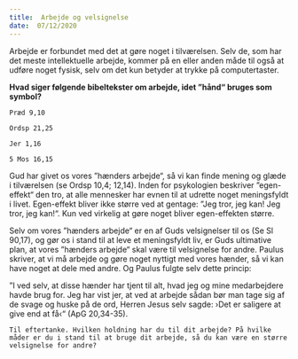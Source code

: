 ```yaml
---
title:  Arbejde og velsignelse
date:  07/12/2020
---
```


Arbejde er forbundet med det at gøre noget i tilværelsen. Selv de, som har det meste intellektuelle arbejde, kommer på en eller anden måde til også at udføre noget fysisk, selv om det kun betyder at trykke på computertaster.

**Hvad siger følgende bibeltekster om arbejde, idet ”hånd“ bruges som symbol?**

`Præd 9,10`

`Ordsp 21,25`

`Jer 1,16`

`5 Mos 16,15`

Gud har givet os vores ”hænders arbejde“, så vi kan finde mening og glæde i tilværelsen (se Ordsp 10,4; 12,14). Inden for psykologien beskriver ”egen-effekt“ den tro, at alle mennesker har evnen til at udrette noget meningsfyldt i livet. Egen-effekt bliver ikke større ved at gentage: ”Jeg tror, jeg kan! Jeg tror, jeg kan!“. Kun ved virkelig at gøre noget bliver egen-effekten større.

Selv om vores ”hænders arbejde“ er en af Guds velsignelser til os (Se Sl 90,17), og gør os i stand til at leve et meningsfyldt liv, er Guds ultimative plan, at vores ”hænders arbejde“ skal være til velsignelse for andre. Paulus skriver, at vi må arbejde og gøre noget nyttigt med vores hænder, så vi kan have noget at dele med andre. Og Paulus fulgte selv dette princip:

”I ved selv, at disse hænder har tjent til alt, hvad jeg og mine medarbejdere havde brug for. Jeg har vist jer, at ved at arbejde sådan bør man tage sig af de svage og huske på de ord, Herren Jesus selv sagde: ›Det er saligere at give end at få‹“ (ApG 20,34-35).

`Til eftertanke. Hvilken holdning har du til dit arbejde? På hvilke måder er du i stand til at bruge dit arbejde, så du kan være en større velsignelse for andre?`
